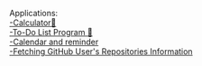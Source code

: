 Applications:
<br>[-Calculator🧮](https://github.com/LyudmilLilov/Applications/tree/main/Calculator)
<br>[-To-Do List Program 📝](https://github.com/LyudmilLilov/Applications/tree/main/To-Do%20List%20Program)
<br>[-Calendar and reminder](https://github.com/LyudmilLilov/Applications/tree/main/Calendar%20and%20reminder)
<br>[-Fetching GitHub User's Repositories Information](https://github.com/LyudmilLilov/Applications/tree/main/Fetching%20GitHub%20User's%20Repositories%20Information)

